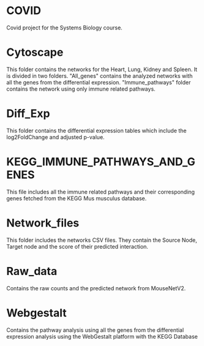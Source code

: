 # COVID
Covid project for the Systems Biology course.

# Cytoscape
This folder contains the networks for the Heart, Lung, Kidney and Spleen.
It is divided in two folders. "All_genes" contains the analyzed networks with
all the genes from the differential expression.
"Immune_pathways" folder contains the network using only immune related pathways.

# Diff_Exp
This folder contains the differential expression tables which include
the log2FoldChange and adjusted p-value.

# KEGG_IMMUNE_PATHWAYS_AND_GENES
This file includes all the immune related pathways and their corresponding genes fetched
from the KEGG Mus musculus database.

# Network_files
This folder includes the networks CSV files. They contain the Source Node, Target node
and the score of their predicted interaction.

# Raw_data
Contains the raw counts and the predicted network from MouseNetV2.

# Webgestalt
Contains the pathway analysis using all the genes from the differential expression
analysis using the WebGestalt platform with the KEGG Database
